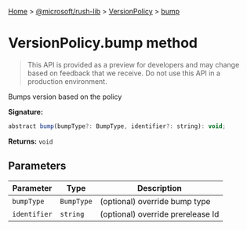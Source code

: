 [Home](./index) &gt; [@microsoft/rush-lib](./rush-lib.md) &gt; [VersionPolicy](./rush-lib.versionpolicy.md) &gt; [bump](./rush-lib.versionpolicy.bump.md)

# VersionPolicy.bump method

> This API is provided as a preview for developers and may change based on feedback that we receive. Do not use this API in a production environment.

Bumps version based on the policy

**Signature:**
```javascript
abstract bump(bumpType?: BumpType, identifier?: string): void;
```
**Returns:** `void`

## Parameters

|  Parameter | Type | Description |
|  --- | --- | --- |
|  `bumpType` | `BumpType` | (optional) override bump type |
|  `identifier` | `string` | (optional) override prerelease Id |

